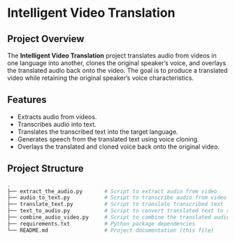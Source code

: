 # **Intelligent Video Translation**

## **Project Overview**
The **Intelligent Video Translation** project translates audio from videos in one language into another, clones the original speaker’s voice, and overlays the translated audio back onto the video. The goal is to produce a translated video while retaining the original speaker’s voice characteristics.

## **Features**
- Extracts audio from videos.
- Transcribes audio into text.
- Translates the transcribed text into the target language.
- Generates speech from the translated text using voice cloning.
- Overlays the translated and cloned voice back onto the original video.

## **Project Structure**
```bash
.
├── extract_the_audio.py       # Script to extract audio from video
├── audio_to_text.py           # Script to transcribe audio from video
├── translate_text.py          # Script to translate transcribed text
├── text_to_audio.py           # Script to convert translated text to speech
├── combine_audio_video.py     # Script to combine the translated audio back to the video
├── requirements.txt           # Python package dependencies
└── README.md                  # Project documentation (this file)
